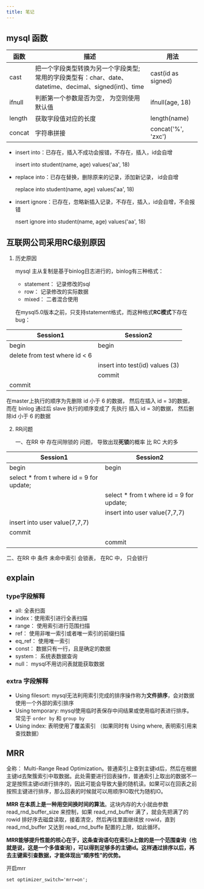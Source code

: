 ```yaml
---
title: 笔记
---
```




## mysql 函数

| 函数                      | 描述                        | 用法 |
|-------------------------------|---------------------------------|---|
| cast                         | 把一个字段类型转换为另一个字段类型;<br />常用的字段类型有：char、date、datetime、decimal、signed(int)、time |cast(id as signed)|
| ifnull | 判断第一个参数是否为空， 为空则使用默认值 | ifnull(age, 18) |
| length | 获取字段值对应的长度 | length(name) |
| concat | 字符串拼接 | concat('%', 'zxc') |







* insert into：已存在，插入不成功会报错，不存在，插入，id会自增

  insert into student(name, age) values('aa', 18)

* replace into：已存在替换，删除原来的记录，添加新记录， id会自增

  replace into student(name, age) values('aa', 18)

* insert ignore：已存在，忽略新插入记录，不存在，插入，id会自增，不会报错

  nsert ignore into student(name, age) values('aa', 18)









## 互联网公司采用RC级别原因

1. 历史原因

   mysql 主从复制是基于binlog日志进行的，binlog有三种格式：
    * statement： 记录修改的sql
    * row： 记录修改的实际数据
    * mixed： 二者混合使用

   在mysql5.0版本之前，只支持statement格式，而这种格式**RC模式**下存在bug：

| Session1                      | Session2                        |
|-------------------------------|---------------------------------|
| begin                         | begin                           |
| delete from test where id < 6 |                                 |
|                               | insert into test(id) values (3) |
|                               | commit                          |
| commit                        |                                 |

在master上执行的顺序为先删除 id 小于 6 的数据， 然后在插入 id = 3的数据，而在 binlog 通过后 slave 执行的顺序变成了 先执行 插入 id = 3的数据， 然后删除id 小于 6 的数据

2. RR问题

   一、在RR 中 存在间隙锁的 问题， 导致出现**死锁**的概率 比 RC 大的多

| Session1                                 | Session2                                 |
|------------------------------------------|------------------------------------------|
| begin                                    | begin                                    |
| select * from t where id = 9 for update; |                                          |
|                                          | select * from t where id = 9 for update; |
|                                          | insert into user value(7,7,7)            |
| insert into user value(7,7,7)            |                                          |
| commit                                   |                                          |
|                                          | commit                                   |

二、在RR 中 条件 未命中索引 会锁表， 在RC 中， 只会锁行

## explain

### type字段解释

* all:  全表扫面
* index：使用索引进行全表扫描
* range： 使用索引进行范围扫描
* ref： 使用非唯一索引或者唯一索引的前缀扫描
* eq_ref： 使用唯一索引
* const： 数据只有一行，且是确定的数据
* system： 系统表数据查询
* null： mysql不用访问表就能获取数据

### extra 字段解释

* Using filesort: mysql无法利用索引完成的排序操作称为**文件排序**，会对数据使用一个外部的索引排序
* Using temporary: mysql使用临时表保存中间结果或使用临时表进行排序。 常见于 `order by` 和 `group by`
* Using index: 表明使用了覆盖索引 （如果同时有 Using where, 表明索引用来查找数据）

## MRR

全称： Multi-Range Read
Optimization。普通索引上查到主键id后，然后在根据主键id去聚簇索引中取数据。此处需要进行回表操作，普通索引上取出的数据不一定是按照主键id进行排序的，因此可能会导致大量的随机读。如果可以在回表之前按照主键进行排序，那么回表的时候就可以用顺序IO取代为随机IO。

**MRR 在本质上是一种用空间换时间的算法**。这块内存的大小就由参数 read_rnd_buffer_size 来控制，如果 read_rnd_buffer 满了，就会先把满了的 rowid
排好序去磁盘读取，接着清空，然后再往里面继续放 rowid，直到 read_rnd_buffer 又达到 read_rnd_buffe 配置的上限，如此循环。

**MRR能够提升性能的核心在于，这条查询语句在索引a上做的是一个范围查询（也就是说，这是一个多值查询），可以得到足够多的主键id。这样通过排序以后，再去主键索引查数据，才能体现出“顺序性”的优势。**

开启mrr

```
set optimizer_switch='mrr=on';
```

